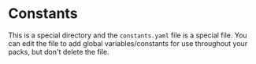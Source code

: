 # Constants

This is a special directory and the `constants.yaml` file is a special file. You can edit the file to add global variables/constants for use throughout your packs, but don't delete the file.
